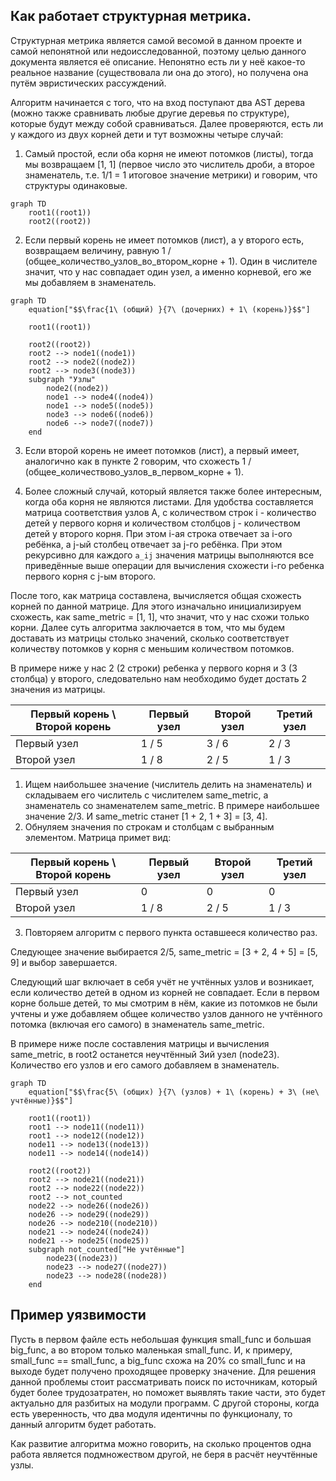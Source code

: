 ## Как работает структурная метрика.

Структурная метрика является самой весомой в данном проекте и самой непонятной или недоисследованной, поэтому целью данного документа является её описание. Непонятно есть ли у неё какое-то реальное название (существовала ли она до этого), но получена она путём эвристических рассуждений.

Алгоритм начинается с того, что на вход поступают два AST дерева (можно также сравнивать любые другие деревья по структуре), которые будут между собой сравниваться. Далее проверяются, есть ли у каждого из двух корней дети и тут возможны четыре случай:

1. Самый простой, если оба корня не имеют потомков (листы), тогда мы возвращаем [1, 1] (первое число это числитель дроби, а второе знаменатель, т.е. 1/1 = 1 итоговое значение метрики) и говорим, что структуры одинаковые.

```mermaid
graph TD
    root1((root1))
    root2((root2))
```

2. Если первый корень не имеет потомков (лист), а у второго есть, возвращаем величину, равную 1 / (общее_количество_узлов_во_втором_корне + 1). Один в числителе значит, что у нас совпадает один узел, а именно корневой, его же мы добавляем в знаменатель.

```mermaid
graph TD
    equation["$$\frac{1\ (общий) }{7\ (дочерних) + 1\ (корень)}$$"]

    root1((root1))

    root2((root2))
    root2 --> node1((node1))
    root2 --> node2((node2))
    root2 --> node3((node3))
    subgraph "Узлы"
        node2((node2))
        node1 --> node4((node4))
        node1 --> node5((node5))
        node3 --> node6((node6))
        node6 --> node7((node7))
    end
```

3. Если второй корень не имеет потомков (лист), а первый имеет, аналогично как в пункте 2 говорим, что схожесть 1 / (общее_количествово_узлов_в_первом_корне + 1).

4. Более сложный случай, который является также более интересным, когда оба корня не являются листами. Для удобства составляется матрица соответствия узлов A, с количеством строк i - количество детей у первого корня и количеством столбцов j - количеством детей у второго корня. При этом i-ая строка отвечает за i-ого ребёнка, а j-ый столбец отвечает за j-го ребёнка. При этом рекурсивно для каждого `a_ij` значения матрицы выполняются все приведённые выше операции для вычисления схожести i-го ребенка первого корня с j-ым второго.

После того, как матрица составлена, вычисляется общая схожесть корней по данной матрице. Для этого изначально инициализируем схожесть, как same_metric = [1, 1], что значит, что у нас схожи только корни. Далее суть алгоритма заключается в том, что мы будем доставать из матрицы столько значений, сколько соответствует количеству потомков у корня с меньшим количеством потомков.

В примере ниже у нас 2 (2 строки) ребенка у первого корня и 3 (3 столбца) у второго, следовательно нам необходимо будет достать 2 значения из матрицы.

|Первый корень \ Второй корень|Первый узел|Второй узел|Третий узел|
|-----------------------------|-----------|-----------|-----------|
|Первый узел                  | 1 / 5     | 3 / 6     | 2 / 3     |
|Второй узел                  | 1 / 8     | 2 / 5     | 1 / 3     |

1. Ищем наибольшее значение (числитель делить на знаменатель) и складываем его числитель с числителем same_metric, а знаменатель со знаменателем same_metric. В примере наибольшее значение 2/3. И same_metric станет [1 + 2, 1 + 3] = [3, 4].
2. Обнуляем значения по строкам и столбцам с выбранным элементом. Матрица примет вид:

|Первый корень \ Второй корень|Первый узел|Второй узел|Третий узел|
|-----------------------------|-----------|-----------|-----------|
|Первый узел                  | 0         | 0         | 0         |
|Второй узел                  | 1 / 8     | 2 / 5     | 1 / 3     |

3. Повторяем алгоритм с первого пункта оставшееся количество раз.

Следующее значение выбирается 2/5, same_metric = [3 + 2, 4 + 5] = [5, 9] и выбор завершается.

Следующий шаг включает в себя учёт не учтённых узлов и возникает, если количество детей в одном из корней не совпадает. Если в первом корне больше детей, то мы смотрим в нём, какие из потомков не были учтены и уже добавляем общее количество узлов данного не учтённого потомка (включая его самого) в знаменатель same_metric.

В примере ниже после составления матрицы и вычисления same_metric, в root2 останется неучтённый 3ий узел (node23). Количество его узлов и его самого добавляем в знаменатель.

```mermaid
graph TD
    equation["$$\frac{5\ (общих) }{7\ (узлов) + 1\ (корень) + 3\ (не\ учтённые)}$$"]

    root1((root1))
    root1 --> node11((node11))
    root1 --> node12((node12))
    node11 --> node13((node13))
    node11 --> node14((node14))

    root2((root2))
    root2 --> node21((node21))
    root2 --> node22((node22))
    root2 --> not_counted
    node22 --> node26((node26))
    node26 --> node29((node29))
    node26 --> node210((node210))
    node21 --> node24((node24))
    node21 --> node25((node25))
    subgraph not_counted["Не учтённые"]
        node23((node23))
        node23 --> node27((node27))
        node23 --> node28((node28))
    end
```

## Пример уязвимости

Пусть в первом файле есть небольшая функция small_func и большая big_func, а во втором только маленькая small_func. И, к примеру, small_func == small_func, а big_func схожа на 20% со small_func и на выходе будет получено проходящее проверку значение. Для решения данной проблемы стоит рассматривать поиск по источникам, который будет более трудозатратен, но поможет выявлять такие части, это будет актуально для разбитых на модули программ. С другой стороны, когда есть уверенность, что два модуля идентичны по функционалу, то данный алгоритм будет работать.

Как развитие алгоритма можно говорить, на сколько процентов одна работа является подмножеством другой, не беря в расчёт неучтённые узлы.
